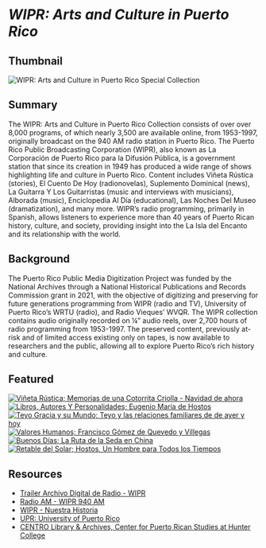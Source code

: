 # <em>WIPR: Arts and Culture in Puerto Rico</em>

## Thumbnail

![<em>WIPR: Arts and Culture in Puerto Rico</em> Special Collection](https://s3.amazonaws.com/americanarchive.org/special-collections/wipr-logo1.png "WIPR Logo")

## Summary

The WIPR: Arts and Culture in Puerto Rico Collection consists of over over 8,000 programs, of which nearly 3,500 are available online, from 1953-1997, originally broadcast on the 940 AM radio station in Puerto Rico.
The Puerto Rico Public Broadcasting Corporation (WIPR), also known as La Corporación de Puerto Rico para la Difusión Pública, is a government station that since its creation in 1949 has produced a wide range of shows highlighting life and culture in Puerto Rico. 
Content includes Viñeta Rústica (stories), El Cuento De Hoy (radionovelas), Suplemento Dominical (news), La Guitarra Y Los Guitarristas (music and interviews with musicians), Alborada (music), Enciclopedia Al Día (educational), Las Noches Del Museo (dramatization), and many more.
WIPR’s radio programming, primarily in Spanish, allows listeners to experience more than 40 years of Puerto Rican history, culture, and society, providing insight into the La Isla del Encanto and its relationship with the world.


## Background

The Puerto Rico Public Media Digitization Project was funded by the National Archives through a National Historical Publications and Records Commission grant in 2021, with the objective of digitizing and preserving for future generations programming from WIPR (radio and TV), University of Puerto Rico’s WRTU (radio), and Radio Vieques’ WVQR.
The WIPR collection contains audio originally recorded on ¼” audio reels, over 2,700 hours of radio programming from 1953-1997.
The preserved content, previously at-risk and of limited access existing only on tapes, is now available to researchers and the public, allowing all to explore Puerto Rico’s rich history and culture.


## Featured

[![Viñeta Rústica; Memorias de una Cotorrita Criolla - Navidad de ahora](https://s3.amazonaws.com/americanarchive.org/special-collections/wipr-logo1.png)](/catalog/cpb-aacip-4a7ac2f798d)
[![Libros, Autores Y Personalidades; Eugenio María de Hostos](https://s3.amazonaws.com/americanarchive.org/special-collections/wipr-logo1.png)](/catalog/cpb-aacip-2af687941c9)
[![Teyo Gracia y su Mundo; Teyo y las relaciones familiares de de ayer y hoy](https://s3.amazonaws.com/americanarchive.org/special-collections/wipr-logo1.png)](/catalog/cpb-aacip-6726dbe3924)
[![Valores Humanos; Francisco Gómez de Quevedo y Villegas](https://s3.amazonaws.com/americanarchive.org/special-collections/wipr-logo1.png)](/catalog/cpb-aacip-f3cf81fd778)
[![Buenos Días; La Ruta de la Seda en China](https://s3.amazonaws.com/americanarchive.org/special-collections/wipr-logo1.png)](/catalog/cpb-aacip-f289e15bb05)
[![Retable del Solar; Hostos, Un Hombre para Todos los Tiempos](https://s3.amazonaws.com/americanarchive.org/special-collections/wipr-logo1.png)](/catalog/cpb-aacip-cb91f02f517)

## Resources

- [Trailer Archivo Digital de Radio - WIPR]( https://www.youtube.com/watch?v=bGHw2SiPMys&t=83s)
- [Radio AM - WIPR 940 AM]( https://wipr.pr/am/)
- [WIPR - Nuestra Historia](https://wipr.pr/nuestra-historia/)
- [UPR: University of Puerto Rico]( https://dloc.com/collections/iupr)
- [CENTRO Library & Archives, Center for Puerto Rican Studies at Hunter College]( https://centropr.hunter.cuny.edu/library/)

